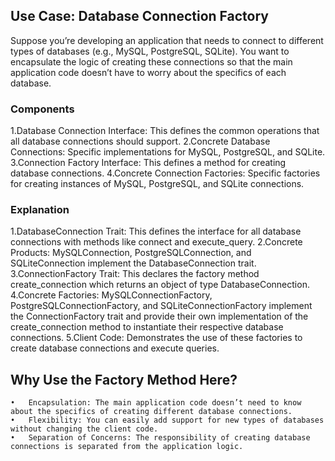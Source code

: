 
## Use Case: Database Connection Factory

Suppose you’re developing an application that needs to connect to different types of databases (e.g., MySQL, PostgreSQL, SQLite). You want to encapsulate the logic of creating these connections so that the main application code doesn’t have to worry about the specifics of each database.

### Components
1.Database Connection Interface: This defines the common operations that all database connections should support.
2.Concrete Database Connections: Specific implementations for MySQL, PostgreSQL, and SQLite.
3.Connection Factory Interface: This defines a method for creating database connections.
4.Concrete Connection Factories: Specific factories for creating instances of MySQL, PostgreSQL, and SQLite connections.


### Explanation
1.DatabaseConnection Trait: This defines the interface for all database connections with methods like connect and execute_query.
2.Concrete Products: MySQLConnection, PostgreSQLConnection, and SQLiteConnection implement the DatabaseConnection trait.
3.ConnectionFactory Trait: This declares the factory method create_connection which returns an object of type DatabaseConnection.
4.Concrete Factories: MySQLConnectionFactory, PostgreSQLConnectionFactory, and SQLiteConnectionFactory implement the ConnectionFactory trait and provide their own implementation of the create_connection method to instantiate their respective database connections.
5.Client Code: Demonstrates the use of these factories to create database connections and execute queries.

## Why Use the Factory Method Here?

	•	Encapsulation: The main application code doesn’t need to know about the specifics of creating different database connections.
	•	Flexibility: You can easily add support for new types of databases without changing the client code.
	•	Separation of Concerns: The responsibility of creating database connections is separated from the application logic.
